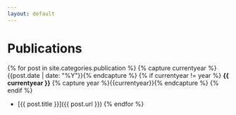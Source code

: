 ```yaml
---
layout: default
---
```


# Publications

{% for post in site.categories.publication %}
{% capture currentyear %}{{post.date | date: "%Y"}}{% endcapture %}
{% if currentyear != year %}
**{{ currentyear }}**
{% capture year %}{{currentyear}}{% endcapture %} 
{% endif %}
- [{{ post.title }}]({{ post.url }})
{% endfor %}


